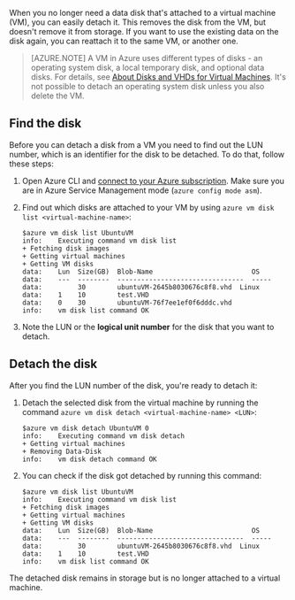 When you no longer need a data disk that's attached to a virtual machine (VM), you can easily detach it. This removes the disk from the VM, but doesn't remove it from storage. If you want to use the existing data on the disk again, you can reattach it to the same VM, or another one.  

> [AZURE.NOTE] A VM in Azure uses different types of disks - an operating system disk, a local temporary disk, and optional data disks. For details, see [About Disks and VHDs for Virtual Machines](../articles/virtual-machines/virtual-machines-linux-about-disks-vhds.md). It's not possible to detach an operating system disk unless you also delete the VM.

## Find the disk

Before you can detach a disk from a VM you need to find out the LUN number, which is an identifier for the disk to be detached. To do that, follow these steps:

1. 	Open Azure CLI and [connect to your Azure subscription](../articles/xplat-cli-connect.md). Make sure you are in Azure Service Management mode (`azure config mode asm`).

2. 	Find out which disks are attached to your VM by using `azure vm disk list
	<virtual-machine-name>`:

		$azure vm disk list UbuntuVM
		info:    Executing command vm disk list
		+ Fetching disk images
		+ Getting virtual machines
		+ Getting VM disks
		data:    Lun  Size(GB)  Blob-Name                         OS
		data:    ---  --------  --------------------------------  -----
		data:         30        ubuntuVM-2645b8030676c8f8.vhd  Linux
		data:    1    10        test.VHD
		data:    0    30        ubuntuVM-76f7ee1ef0f6dddc.vhd
		info:    vm disk list command OK

3. 	Note the LUN or the **logical unit number** for the disk that you want to detach.


## Detach the disk

After you find the LUN number of the disk, you're ready to detach it:

1. 	Detach the selected disk from the virtual machine by running the command `azure vm disk detach
 	<virtual-machine-name> <LUN>`:

		$azure vm disk detach UbuntuVM 0
		info:    Executing command vm disk detach
		+ Getting virtual machines
		+ Removing Data-Disk
		info:    vm disk detach command OK

2. 	You can check if the disk got detached by running this command:

		$azure vm disk list UbuntuVM
		info:    Executing command vm disk list
		+ Fetching disk images
		+ Getting virtual machines
		+ Getting VM disks
		data:    Lun  Size(GB)  Blob-Name                         OS
		data:    ---  --------  --------------------------------  -----
		data:         30        ubuntuVM-2645b8030676c8f8.vhd  Linux
		data:    1    10        test.VHD
		info:    vm disk list command OK

The detached disk remains in storage but is no longer attached to a virtual machine.